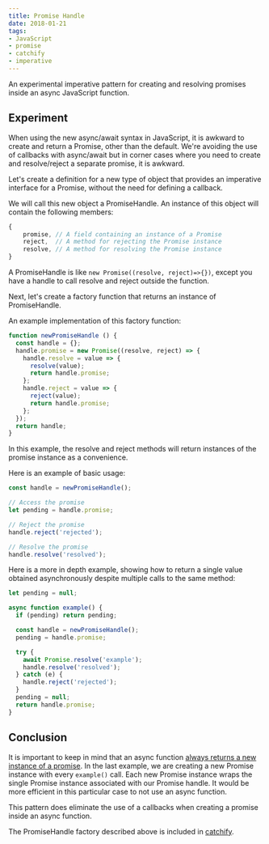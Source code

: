 ```yaml
---
title: Promise Handle
date: 2018-01-21
tags:
- JavaScript
- promise
- catchify
- imperative
---
```

An experimental imperative pattern for creating and resolving promises inside an async JavaScript function.

## Experiment

When using the new async/await syntax in JavaScript, it is awkward to create and return a Promise, other than the default.  We're avoiding the use of callbacks with async/await but in corner cases where you need to create and resolve/reject a separate promise, it is awkward.

Let's create a definition for a new type of object that provides an
imperative interface for a Promise, without the need for defining a callback.

We will call this new object a PromiseHandle.  An instance of this object will contain the following members:

```js
{
    promise, // A field containing an instance of a Promise
    reject,  // A method for rejecting the Promise instance
    resolve, // A method for resolving the Promise instance
}
```

A PromiseHandle is like `new Promise((resolve, reject)=>{})`, except you have a handle to call resolve and reject outside the function.

Next, let's create a factory function that returns an instance of PromiseHandle.

An example implementation of this factory function:

```js
function newPromiseHandle () {
  const handle = {};
  handle.promise = new Promise((resolve, reject) => {
    handle.resolve = value => {
      resolve(value);
      return handle.promise;
    };
    handle.reject = value => {
      reject(value);
      return handle.promise;
    };
  });
  return handle;
}
```

In this example, the resolve and reject methods will return instances of the promise instance as a convenience.

Here is an example of basic usage:

```js
const handle = newPromiseHandle();

// Access the promise
let pending = handle.promise;

// Reject the promise
handle.reject('rejected');

// Resolve the promise
handle.resolve('resolved');

```

Here is a more in depth example, showing how to return a single value obtained asynchronously despite multiple calls to the same method:

```js
let pending = null;

async function example() {
  if (pending) return pending;

  const handle = newPromiseHandle();
  pending = handle.promise;

  try {
    await Promise.resolve('example');
    handle.resolve('resolved');
  } catch (e) {
    handle.reject('rejected');
  }
  pending = null;
  return handle.promise;
}
```

## Conclusion

It is important to keep in mind that an async function [always returns a new instance of a promise][0].  In the last example, we are creating a new Promise instance with every `example()` call.  Each new Promise instance wraps the single Promise instance associated with our Promise handle.  It would be more efficient in this particular case to not use an async function.

This pattern does eliminate the use of a callbacks when creating a promise inside an async function.

The PromiseHandle factory described above is included in [catchify][1].

[0]: https://majgis.github.io/2017/09/08/js-async-always-new-promise/
[1]: https://www.npmjs.com/package/catchify#catchifynewpromisehandle

